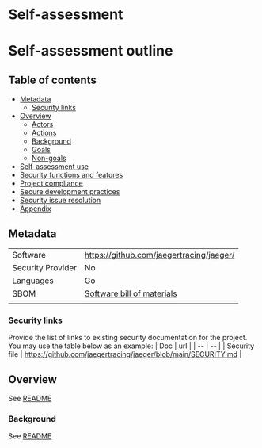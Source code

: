 # Self-assessment

# Self-assessment outline

## Table of contents

* [Metadata](#metadata)
  * [Security links](#security-links)
* [Overview](#overview)
  * [Actors](#actors)
  * [Actions](#actions)
  * [Background](#background)
  * [Goals](#goals)
  * [Non-goals](#non-goals)
* [Self-assessment use](#self-assessment-use)
* [Security functions and features](#security-functions-and-features)
* [Project compliance](#project-compliance)
* [Secure development practices](#secure-development-practices)
* [Security issue resolution](#security-issue-resolution)
* [Appendix](#appendix)

## Metadata

|   |  |
| -- | -- |
| Software | https://github.com/jaegertracing/jaeger/  |
| Security Provider | No  |
| Languages | Go |
| SBOM | [Software bill of materials](https://github.com/jaegertracing/jaeger/releases/latest/download/jaeger-SBOM.spdx.json) |
| | |

### Security links

Provide the list of links to existing security documentation for the project. You may
use the table below as an example:
| Doc | url |
| -- | -- |
| Security file | https://github.com/jaegertracing/jaeger/blob/main/SECURITY.md |

## Overview

See [README](https://github.com/jaegertracing/jaeger/#jaeger---a-distributed-tracing-system)

### Background

See [README](https://github.com/jaegertracing/jaeger/#jaeger---a-distributed-tracing-system)
